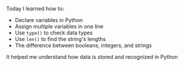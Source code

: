 Today I learned how to:
- Declare variables in Python
- Assign multiple variables in one line
- Use `type()` to check data types
- Use `len()` to find the string's lengths
- The difference between booleans, integers, and strings

It helped me understand how data is stored and recognized in Python
